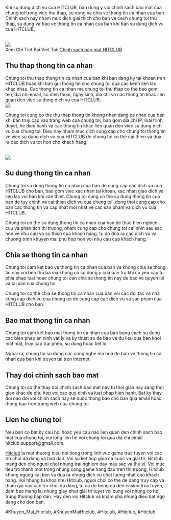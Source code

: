 <p>Khi su dung dich vu cua HITCLUB, ban dong y voi chinh sach bao mat cua chung toi trong viec thu thap, su dung va chia se thong tin ca nhan cua ban. Chinh sach nay nham muc dich giai thich cho ban ve cach chung toi thu thap, su dung va bao ve thong tin ca nhan cua ban khi ban su dung dich vu cua HITCLUB.</p><br><img src="https://hitclub.repair/wp-content/uploads/2025/01/muc-dich-thu-nhap-va-su-dung-thong-tin-nguoi-dung-tai-hitclub-2.webp"></br>
Xem Chi Tiet Bai Viet Tai: <a href="https://hitclub.repair/chinh-sach-bao-mat-hitclub/">Chinh sach bao mat HITCLUB</a><h2>Thu thap thong tin ca nhan</h2><p>Chung toi thu thap thong tin ca nhan cua ban khi ban dang ky tai khoan tren HITCLUB hoac khi ban gui thong tin cho chung toi qua cac kenh lien lac khac nhau. Cac thong tin ca nhan ma chung toi thu thap co the bao gom ten, dia chi email, so dien thoai, ngay sinh, dia chi va cac thong tin khac lien quan den viec su dung dich vu cua HITCLUB.<br><img src="https://hitclub.repair/wp-content/uploads/2025/01/logo-hitclub-repair.webp"></br><p>Chung toi cung co the thu thap thong tin khong nhan dang ca nhan cua ban khi ban truy cap vao trang web cua chung toi, bao gom dia chi IP, loai trinh duyet, he dieu hanh va cac thong tin khac lien quan den viec su dung dich vu cua chung toi. Dieu nay nham muc dich cung cap cho chung toi thong tin ve viec su dung dich vu cua HITCLUB de chung toi co the cai thien va dua ra cac dich vu tot hon cho khach hang.</p><br><img src="https://hitclub.repair/wp-content/uploads/2025/01/chinh-sach-bao-mat-hitclub-va-cac-bien-phap-bao-ve.bmp"></br><h2>Su dung thong tin ca nhan</h2><p>Chung toi su dung thong tin ca nhan cua ban de cung cap cac dich vu cua HITCLUB cho ban, bao gom viec xac nhan tai khoan, xac nhan giao dich va lien lac voi ban khi can thiet. Chung toi cung co the su dung thong tin cua ban de tuy chinh va cai thien dich vu cua chung toi, dong thoi cung cap cho ban cac thong tin va cap nhat moi nhat ve cac san pham va dich vu cua HITCLUB.<p>Chung toi co the su dung thong tin ca nhan cua ban de thuc hien nghien cuu va phan tich thi truong, nham cung cap cho chung toi cai nhin sau sac hon ve nhu cau va so thich cua khach hang, tu do dua ra cac dich vu va chuong trinh khuyen mai phu hop hon voi nhu cau cua khach hang.</p><h2>Chia se thong tin ca nhan</h2><p>Chung toi cam ket bao ve thong tin ca nhan cua ban va khong chia se thong tin nay voi ben thu ba ma khong co su dong y cua ban tru khi co yeu cau tu phia phap luat hoac chung toi can chia se thong tin nay de bao ve quyen loi va tai san cua chung toi.<p>Chung toi co the chia se thong tin ca nhan cua ban voi cac doi tac va nha cung cap dich vu cua chung toi de cung cap cac dich vu va san pham cua HITCLUB cho ban.</p><h2>Bao mat thong tin ca nhan</h2><p>Chung toi cam ket bao mat thong tin ca nhan cua ban bang cach su dung cac bien phap an ninh vat ly va ky thuat so de bao ve du lieu cua ban khoi mat mat, truy cap trai phep, su dung hoac tiet lo.</p><p>Ngoai ra, chung toi su dung cac cong nghe ma hoa de bao ve thong tin ca nhan cua ban khi truyen tai tren Internet.</p><h2>Thay doi chinh sach bao mat</h2><p>Chung toi co the thay doi chinh sach bao mat nay tu thoi gian nay sang thoi gian khac de phu hop voi cac quy dinh va luat phap hien hanh. Bat ky thay doi nao doi voi chinh sach nay se duoc thong bao cho ban qua email hoac thong bao tren trang web cua chung toi.</p><h2>Lien he chung toi</h2><p>Neu ban co bat ky cau hoi hoac yeu cau nao lien quan den chinh sach bao mat cua chung toi, vui long lien he voi chung toi qua dia chi email hitclub.support@gmail.com.</p><p><a href="https://hitclub.repair/">Hitclub</a> la mot thuong hieu noi tieng trong linh vuc game truc tuyen voi cac tro choi da dang va hap dan. Voi su ket hop giua ca cuoc va giai tri, Hitclub mang den cho nguoi choi nhung trai nghiem day mau sac va thu vi. Voi muc tieu tro thanh mot trong nhung cong game hang dau tren thi truong, Hitclub khong ngung cai tien va dua ra nhung dich vu chat luong nhat cho khach hang. Voi nhung tu khoa nhu Hitclub, nguoi choi co the de dang truy cap va tham gia vao cac tro choi da dang, tu ca do bong da den casino truc tuyen, dam bao mang lai nhung giay phut giai tri tuyet voi cung voi nhung co hoi trung thuong hap dan. Hay den voi Hitclub va kham pha nhung dieu bat ngo dang cho don ban.</p>
#Khuyen_Mai_Hitclub, #KhuyenMaiHitclub, #Hitclub, #Hitclub, #Hitclub
